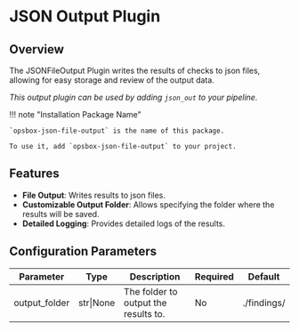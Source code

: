 # JSON Output Plugin

## Overview

The JSONFileOutput Plugin writes the results of checks to json files, allowing for easy storage and review of the output data.

*This output plugin can be used by adding `json_out` to your pipeline.*

!!! note "Installation Package Name"

    `opsbox-json-file-output` is the name of this package.

    To use it, add `opsbox-json-file-output` to your project.

## Features

- **File Output**: Writes results to json files.
- **Customizable Output Folder**: Allows specifying the folder where the results will be saved.
- **Detailed Logging**: Provides detailed logs of the results.

## Configuration Parameters

| Parameter      | Type    | Description                              | Required | Default       |
|----------------|---------|------------------------------------------|----------|---------------|
| output_folder  | str\|None | The folder to output the results to.     | No       | ./findings/   |